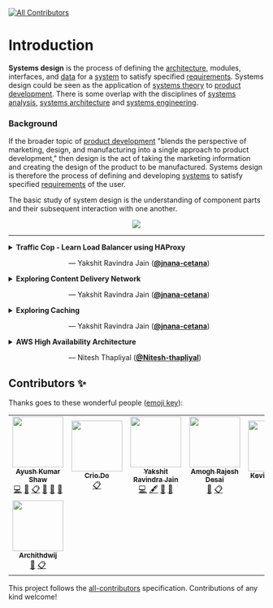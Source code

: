 <!-- ALL-CONTRIBUTORS-BADGE:START - Do not remove or modify this section -->
[![All Contributors](https://img.shields.io/badge/all_contributors-8-orange.svg?style=flat-square)](#contributors-)
<!-- ALL-CONTRIBUTORS-BADGE:END -->

# Introduction

**Systems design** is the process of defining the [architecture](https://en.wikipedia.org/wiki/Systems_architecture), modules, interfaces, and [data](https://en.wikipedia.org/wiki/Data) for a [system](https://en.wikipedia.org/wiki/System) to satisfy specified [requirements](https://en.wikipedia.org/wiki/Requirement). Systems design could be seen as the application of [systems theory](https://en.wikipedia.org/wiki/Systems_theory) to [product development](https://en.wikipedia.org/wiki/Product_development). There is some overlap with the disciplines of [systems analysis](https://en.wikipedia.org/wiki/Systems_analysis), [systems architecture](https://en.wikipedia.org/wiki/Systems_architecture) and [systems engineering](https://en.wikipedia.org/wiki/Systems_engineering).

### Background

If the broader topic of [product development](https://en.wikipedia.org/wiki/Product_development) "blends the perspective of marketing, design, and manufacturing into a single approach to product development," then design is the act of taking the marketing information and creating the design of the product to be manufactured. Systems design is therefore the process of defining and developing [systems](https://en.wikipedia.org/wiki/System) to satisfy specified [requirements](https://en.wikipedia.org/wiki/Requirement) of the user.

The basic study of system design is the understanding of component parts and their subsequent interaction with one another.

<!-- MicroByte Showcase section starts -->

<div align = "center">
    <img src = "https://raw.githubusercontent.com/Crio-Bytes/Demo-Repo/master/Maintainer%20Resources/img/micro-bytes-header.png">
</div>

<hr />

<!-- MicroByte Showcase sub-section starts -->

<details>
  <summary><b>Traffic Cop - Learn Load Balancer using HAProxy</b></summary>


  ```
  Sites like Google which bring in high-volume traffic may inadvertently be faced 
  with frequent server upgrades, so that page speed and, in turn, usability, doesn’t 
  suffer for their loyal customers. Often, however, simple hardware upgrades aren’t 
  enough to handle the vast traffic that some sites draw. So how do Google ensures 
  that it won’t burst into figurative flames as page visits skyrocket? 
  The concept of Load Balancing comes into picture.
  ```

</details>

&nbsp;&nbsp;&nbsp;&nbsp;&nbsp;&nbsp;&nbsp;&nbsp;&nbsp;&nbsp;&nbsp;&nbsp;&nbsp;&nbsp;&nbsp;&nbsp;&nbsp;&nbsp;&nbsp;&nbsp;&nbsp;&nbsp;&nbsp;&nbsp;&nbsp;&nbsp;&nbsp;&nbsp;&nbsp;&nbsp;— Yakshit Ravindra Jain ([**@jnana-cetana**](https://github.com/jnana-cetana))

<!-- MicroByte Showcase sub-section ends -->

<!-- MicroByte Showcase sub-section starts -->

<details>
  <summary><b>Exploring Content Delivery Network</b></summary>


  ```
  The Internet is a constantly-changing mechanism, and new forms of data and content 
  are constantly being created. Soon after it was made commercially available, the 
  problem of pushing massive amounts of data to the end user as fast as possible had 
  to be solved. Enter CDNs.
  ```

</details>

&nbsp;&nbsp;&nbsp;&nbsp;&nbsp;&nbsp;&nbsp;&nbsp;&nbsp;&nbsp;&nbsp;&nbsp;&nbsp;&nbsp;&nbsp;&nbsp;&nbsp;&nbsp;&nbsp;&nbsp;&nbsp;&nbsp;&nbsp;&nbsp;&nbsp;&nbsp;&nbsp;&nbsp;&nbsp;&nbsp;— Yakshit Ravindra Jain ([**@jnana-cetana**](https://github.com/jnana-cetana))

<!-- MicroByte Showcase sub-section ends -->

<!-- MicroByte Showcase sub-section starts -->

<details>
  <summary><b>Exploring Caching</b></summary>


  ```
  In this microbyte, we will commence by a small Case Study of Caching in real life 
  so the laymen can relate to it, learn LRU Algorithm through visual representation 
  (talk less show more) methodology, and explore the application of cache in 
  computer systems like Linux Page Cache and DNS Cache. 
  ```

</details>

&nbsp;&nbsp;&nbsp;&nbsp;&nbsp;&nbsp;&nbsp;&nbsp;&nbsp;&nbsp;&nbsp;&nbsp;&nbsp;&nbsp;&nbsp;&nbsp;&nbsp;&nbsp;&nbsp;&nbsp;&nbsp;&nbsp;&nbsp;&nbsp;&nbsp;&nbsp;&nbsp;&nbsp;&nbsp;&nbsp;— Yakshit Ravindra Jain ([**@jnana-cetana**](https://github.com/jnana-cetana))

<!-- MicroByte Showcase sub-section ends -->

<!-- MicroByte Showcase sub-section starts -->

<details>
  <summary><b>AWS High Availability Architecture</b></summary>


  ```
  Highly available systems include the capability to recover from unexpected events 
  in the shortest time possible. By moving the processes to backup components, these 
  systems minimize downtime or eliminate it. This usually requires constant 
  maintenance, monitoring, and initial in-depth tests to confirm that there are no 
  weak points. If you want to deploy a website and want your website to be fast, 
  secure and available all the time even in the time of some failure in the network 
  then High Availabilty Architecture comes in play.
  ```

</details>

&nbsp;&nbsp;&nbsp;&nbsp;&nbsp;&nbsp;&nbsp;&nbsp;&nbsp;&nbsp;&nbsp;&nbsp;&nbsp;&nbsp;&nbsp;&nbsp;&nbsp;&nbsp;&nbsp;&nbsp;&nbsp;&nbsp;&nbsp;&nbsp;&nbsp;&nbsp;&nbsp;&nbsp;&nbsp;&nbsp;— Nitesh Thapliyal ([**@Nitesh-thapliyal**](https://github.com/Nitesh-thapliyal))

<!-- MicroByte Showcase sub-section ends -->

<!-- MicroByte Showcase section ends -->

## Contributors ✨

Thanks goes to these wonderful people ([emoji key](https://allcontributors.org/docs/en/emoji-key)):

<!-- ALL-CONTRIBUTORS-LIST:START - Do not remove or modify this section -->
<!-- prettier-ignore-start -->
<!-- markdownlint-disable -->
<table>
  <tr>
    <td align="center"><a href="http://ak-shaw-portfolio.netlify.app"><img src="https://avatars0.githubusercontent.com/u/51538194?v=4" width="100px;" alt=""/><br /><sub><b>Ayush Kumar Shaw</b></sub></a><br /><a href="https://github.com/Crio-Bytes/System-Design/commits?author=Ak-Shaw" title="Code">💻</a> <a href="https://github.com/Crio-Bytes/System-Design/commits?author=Ak-Shaw" title="Documentation">📖</a> <a href="#eventOrganizing-Ak-Shaw" title="Event Organizing">📋</a> <a href="#ideas-Ak-Shaw" title="Ideas, Planning, & Feedback">🤔</a> <a href="#maintenance-Ak-Shaw" title="Maintenance">🚧</a> <a href="https://github.com/Crio-Bytes/System-Design/pulls?q=is%3Apr+reviewed-by%3AAk-Shaw" title="Reviewed Pull Requests">👀</a></td>
    <td align="center"><a href="https://crio.do/"><img src="https://avatars0.githubusercontent.com/u/51743602?v=4" width="100px;" alt=""/><br /><sub><b>Crio.Do</b></sub></a><br /><a href="#eventOrganizing-CrioDo" title="Event Organizing">📋</a></td>
    <td align="center"><a href="https://github.com/jnana-cetana"><img src="https://avatars1.githubusercontent.com/u/72009286?v=4" width="100px;" alt=""/><br /><sub><b>Yakshit Ravindra Jain</b></sub></a><br /><a href="https://github.com/Crio-Bytes/System-Design/commits?author=jnana-cetana" title="Code">💻</a> <a href="#content-jnana-cetana" title="Content">🖋</a> <a href="https://github.com/Crio-Bytes/System-Design/commits?author=jnana-cetana" title="Documentation">📖</a> <a href="#ideas-jnana-cetana" title="Ideas, Planning, & Feedback">🤔</a></td>
    <td align="center"><a href="https://github.com/amoghrajesh"><img src="https://avatars2.githubusercontent.com/u/35884252?v=4" width="100px;" alt=""/><br /><sub><b>Amogh Rajesh Desai</b></sub></a><br /><a href="https://github.com/Crio-Bytes/System-Design/pulls?q=is%3Apr+reviewed-by%3Aamoghrajesh" title="Reviewed Pull Requests">👀</a> <a href="#eventOrganizing-amoghrajesh" title="Event Organizing">📋</a></td>
    <td align="center"><a href="https://kevinpaulose05.github.io/"><img src="https://avatars3.githubusercontent.com/u/64629493?v=4" width="100px;" alt=""/><br /><sub><b>Kevin Paulose</b></sub></a><br /><a href="https://github.com/Crio-Bytes/System-Design/pulls?q=is%3Apr+reviewed-by%3AKevinpaulose05" title="Reviewed Pull Requests">👀</a> <a href="#eventOrganizing-Kevinpaulose05" title="Event Organizing">📋</a></td>
    <td align="center"><a href="https://www.youtube.com/channel/UC9eDh5ByrCT2WinIji5Qyig"><img src="https://avatars2.githubusercontent.com/u/62458868?v=4" width="100px;" alt=""/><br /><sub><b>Sudhanshu tiwari</b></sub></a><br /><a href="https://github.com/Crio-Bytes/System-Design/pulls?q=is%3Apr+reviewed-by%3Asudhanshutiwari264" title="Reviewed Pull Requests">👀</a> <a href="#eventOrganizing-sudhanshutiwari264" title="Event Organizing">📋</a></td>
    <td align="center"><a href="https://www.linkedin.com/in/nitesh-thapliyal-4403a1135"><img src="https://avatars0.githubusercontent.com/u/53345517?v=4" width="100px;" alt=""/><br /><sub><b>Nitesh Thapliyal</b></sub></a><br /><a href="https://github.com/Crio-Bytes/System-Design/commits?author=Nitesh-thapliyal" title="Code">💻</a> <a href="#content-Nitesh-thapliyal" title="Content">🖋</a> <a href="#ideas-Nitesh-thapliyal" title="Ideas, Planning, & Feedback">🤔</a> <a href="https://github.com/Crio-Bytes/System-Design/commits?author=Nitesh-thapliyal" title="Documentation">📖</a></td>
  </tr>
  <tr>
    <td align="center"><a href="https://github.com/archithdwij"><img src="https://avatars1.githubusercontent.com/u/30730368?v=4" width="100px;" alt=""/><br /><sub><b>Archithdwij</b></sub></a><br /><a href="https://github.com/Crio-Bytes/System-Design/pulls?q=is%3Apr+reviewed-by%3Aarchithdwij" title="Reviewed Pull Requests">👀</a> <a href="#eventOrganizing-archithdwij" title="Event Organizing">📋</a></td>
  </tr>
</table>

<!-- markdownlint-enable -->
<!-- prettier-ignore-end -->
<!-- ALL-CONTRIBUTORS-LIST:END -->

This project follows the [all-contributors](https://github.com/all-contributors/all-contributors) specification. Contributions of any kind welcome!
